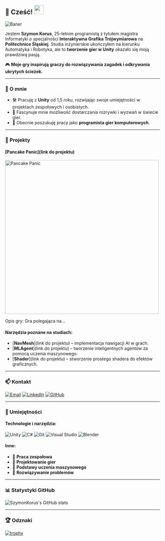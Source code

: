 ## 🌟 Cześć! <img src="https://media.giphy.com/media/hvRJCLFzcasrR4ia7z/giphy.gif" width="30px">

![Baner](https://your-banner-image-link.com/banner.png)

Jestem **Szymon Korus**, 25-letnim programistą z tytułem magistra Informatyki o specjalności **Interaktywna Grafika Trójwymiarowa** na **Politechnice Śląskiej**. Studia inżynierskie ukończyłem na kierunku Automatyka i Robotyka, ale to **tworzenie gier w Unity** okazało się moją prawdziwą pasją.

🎮 **Moje gry inspirują graczy do rozwiązywania zagadek i odkrywania ukrytych ścieżek.**

---

### 🚀 O mnie

- 🛠️ Pracuję z **Unity** od 1,5 roku, rozwijając swoje umiejętności w projektach zespołowych i osobistych.
- 🌱 Fascynuje mnie możliwość dostarczania rozrywki i wyzwań w świecie gier.
- 🎯 Obecnie poszukuję pracy jako **programista gier komputerowych**.

---

### 🧩 Projekty

#### [Pancake Panic](link do projektu)

<img src="https://your-image-link.com/pancake-panic.gif" alt="Pancake Panic" width="500">

Opis gry: Gra polegająca na...

#### Narzędzia poznane na studiach:

- [**NavMesh**](link do projektu) – implementacja nawigacji AI w grach.
- [**MLAgent**](link do projektu) – tworzenie inteligentnych agentów za pomocą uczenia maszynowego.
- [**Shader**](link do projektu) – stworzenie prostego shadera do efektów graficznych.

---

### 📫 Kontakt

[![Email](https://img.shields.io/badge/Email-D14836?style=flat&logo=gmail&logoColor=white)](mailto:szymon.korus.it@gmail.com)
[![LinkedIn](https://img.shields.io/badge/LinkedIn-0077B5?style=flat&logo=linkedin&logoColor=white)](https://www.linkedin.com/in/szymon-korus-443283332/)
[![GitHub](https://img.shields.io/badge/GitHub-100000?style=flat&logo=github&logoColor=white)](https://github.com/SzymonKorus)

---

### 💼 Umiejętności

#### Technologie i narzędzia:

![Unity](https://img.shields.io/badge/Unity-100000?style=for-the-badge&logo=unity&logoColor=white)
![C#](https://img.shields.io/badge/C%23-239120?style=for-the-badge&logo=c-sharp&logoColor=white)
![Git](https://img.shields.io/badge/Git-F05032?style=for-the-badge&logo=git&logoColor=white)
![Visual Studio](https://img.shields.io/badge/Visual_Studio-5C2D91?style=for-the-badge&logo=visual%20studio&logoColor=white)
![Blender](https://img.shields.io/badge/Blender-F5792A?style=for-the-badge&logo=blender&logoColor=white)

#### Inne:

- 👥 **Praca zespołowa**
- 🎨 **Projektowanie gier**
- 🤖 **Podstawy uczenia maszynowego**
- 🧩 **Rozwiązywanie problemów**

---

### 📊 Statystyki GitHub

![SzymonKorus's GitHub stats](https://github-readme-stats.vercel.app/api?username=SzymonKorus&show_icons=true&theme=radical)

---

### 🏆 Odznaki

[![trophy](https://github-profile-trophy.vercel.app/?username=SzymonKorus&theme=onedark)](https://github.com/ryo-ma/github-profile-trophy)
